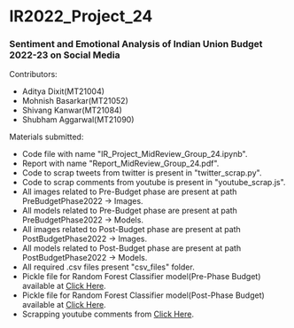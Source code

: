 # IR2022_Project_24
<h3><b> Sentiment and Emotional Analysis of Indian Union Budget 2022-23 on Social Media  </b></h3>
<p>Contributors:
 <ul><li> Aditya Dixit(MT21004)</li>
 <li>Mohnish Basarkar(MT21052)</li>  
 <li>Shivang Kanwar(MT21084)</li>
 <li>Shubham Aggarwal(MT21090)</li>  
 </ul>  
 </p>
 
<p>Materials submitted:
 <ul><li> Code file with name "IR_Project_MidReview_Group_24.ipynb".</li>
 <li> Report with name "Report_MidReview_Group_24.pdf".</li>
 <li> Code to scrap tweets from twitter is present in "twitter_scrap.py".</li>
 <li> Code to scrap comments from youtube is present in "youtube_scrap.js".</li>  
 <li> All images related to Pre-Budget phase are present at path PreBudgetPhase2022 -> Images.</li>
 <li> All models related to Pre-Budget phase are present at path PreBudgetPhase2022 -> Models.</li> 
 <li> All images related to Post-Budget phase are present at path PostBudgetPhase2022 -> Images.</li>
 <li> All models related to Post-Budget phase are present at path PostBudgetPhase2022 -> Models.</li>
 <li> All required .csv files present "csv_files" folder.</li> 
 <li> Pickle file for Random Forest Classifier model(Pre-Phase Budget) available at <a href="https://drive.google.com/file/d/1S64H2zbsTt9vKDZn2I8r0olBEDO31Kmg/view?usp=sharing"> Click Here</a>. </li>
 <li> Pickle file for Random Forest Classifier model(Post-Phase Budget) available at <a href="https://drive.google.com/file/d/19c4Hp008DKfVCySMUuO3Tx3otq_myeXg/view?usp=sharing">Click Here</a>. </li>
 <li>Scrapping youtube comments from <a href="https://github.com/MAN1986/LearningOrbis/blob/master/scrapeCommentsWithReplies.gs"> Click Here<a>.</li> 
 </ul>  
 </p> 
